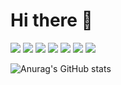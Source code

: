 # Hi there 👋

<a href="https://www.python.org/" target="_blank"><img src="https://img.shields.io/badge/Python-3776AB?style=flat-square&logo=Python&logoColor=white"></a>
<a href="https://www.kia.com/kr/main.html" target="_blank"><img src="https://img.shields.io/badge/KIA-05141f?style=flat-square&logo=Kia&logoColor=white"/></a>
<a href="https://pypi.org/project/numpy/" target="_blank"><img src="https://img.shields.io/badge/NumPy-013243?style=flat-square&logo=NumPy&logoColor=white"/></a>
<a href="https://www.oracle.com/kr/index.html" target="_blank"><img src="https://img.shields.io/badge/Java-007396?style=flat-square&logo=Java&logoColor=white"/></a>
<a href="https://replit.com/" target="_blank"><img src="https://img.shields.io/badge/C-A8B9CC?style=flat-square&logo=C&logoColor=white"/></a>
<a href="https://replit.com/" target="_blank"><img src="https://img.shields.io/badge/JavaSclipt-F7DF1E?style=flat-square&logo=JavaScript&logoColor=white"/></a>
<a href="https://www.tensorflow.org/?hl=ko" target="_blank"><img src="https://img.shields.io/badge/TensorFlow-FF6F00?style=flat-square&logo=TensorFlow&logoColor=white"/></a>



<!--
**chanwoo00106/chanwoo00106** is a ✨ _special_ ✨ repository because its `README.md` (this file) appears on your GitHub profile.

Here are some ideas to get you started:

- 🔭 I’m currently working on ...
- 🌱 I’m currently learning ...
- 👯 I’m looking to collaborate on ...
- 🤔 I’m looking for help with ...
- 💬 Ask me about ...
- 📫 How to reach me: ...
- 😄 Pronouns: ...
- ⚡ Fun fact: ...
-->

![Anurag's GitHub stats](https://github-readme-stats.vercel.app/api?username=chanwoo00106&theme=vue&show_icons=ture)
<!--
[![Top Langs](https://github-readme-stats.vercel.app/api/top-langs/?username=chanwoo00106&hide_langs_below=0.5)](https://github.com/chanwoo00106)
-->

